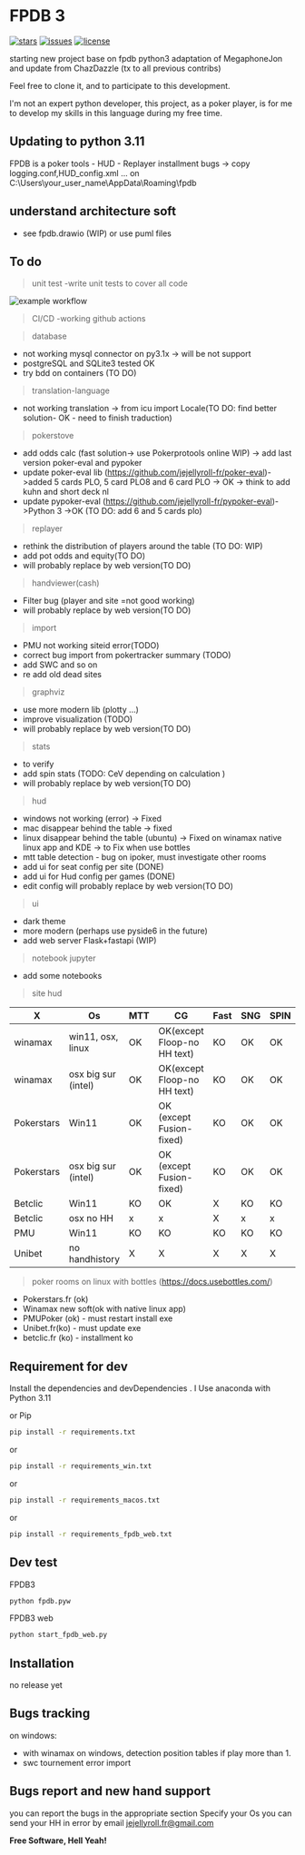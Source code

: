 # FPDB 3

[![stars](https://custom-icon-badges.demolab.com/github/stars/jejellyroll-fr/fpdb-3?logo=star)](https://github.com/jejellyroll-fr/fpdb-3/stargazers "stars")
[![issues](https://custom-icon-badges.demolab.com/github/issues-raw/jejellyroll-fr/fpdb-3?logo=issue)](https://github.com/jejellyroll-fr/fpdb-3/issues "issues")
[![license](https://custom-icon-badges.demolab.com/github/license/jejellyroll-fr/fpdb-3?logo=law&logoColor=white)](https://github.com/jejellyroll-fr/fpdb-3/blob/main/LICENSE?rgh-link-date=2021-08-09T18%3A10%3A26Z "license MIT")

starting new project base on fpdb python3 adaptation of MegaphoneJon and update from ChazDazzle 
(tx to all previous contribs)

Feel free to clone it, and to participate to this development.

I'm not an expert python developer, this project, as a poker player, is for me to develop my skills in this language during my free time.

## Updating to python 3.11

FPDB is a poker tools - HUD - Replayer
installment bugs -> copy logging.conf,HUD_config.xml ... on C:\Users\your_user_name\AppData\Roaming\fpdb

## understand architecture soft

- see fpdb.drawio (WIP) or use puml files

## To do
>unit test
-write unit tests to cover all code

![example workflow](https://github.com/jejellyroll-fr/fpdb-3/actions/workflows/fpdb-3.yml/badge.svg)


>CI/CD
-working github actions

>database
- not working mysql connector on py3.1x -> will be not support 
- postgreSQL and SQLite3 tested OK
- try bdd on containers (TO DO) 
>translation-language
- not working translation -> from icu import Locale(TO DO: find better solution- OK - need to finish traduction)
>pokerstove
- add odds calc (fast solution-> use Pokerprotools online WIP) -> add last version poker-eval and pypoker
- update poker-eval lib (https://github.com/jejellyroll-fr/poker-eval)->added 5 cards PLO, 5 card PLO8 and 6 card PLO -> OK -> think to add kuhn and short deck nl
- update pypoker-eval (https://github.com/jejellyroll-fr/pypoker-eval)->Python 3 ->OK (TO DO: add 6 and 5 cards plo)
>replayer
- rethink the distribution of players around the table (TO DO: WIP)
- add pot odds and equity(TO DO)
- will probably replace by web version(TO DO)

>handviewer(cash)
- Filter bug (player and site =not good working)
- will probably replace by web version(TO DO)
>import
- PMU not working siteid error(TODO)
- correct bug import from pokertracker summary (TODO)
- add SWC and so on
- re add old dead sites
>graphviz
- use more modern lib (plotty ...)
- improve visualization (TODO)
- will probably replace by web version(TO DO)
>stats
- to verify
- add spin stats (TODO: CeV depending on calculation )
- will probably replace by web version(TO DO)
>hud
- windows not working (error) -> Fixed
- mac disappear behind the table -> fixed
- linux disappear behind the table (ubuntu) -> Fixed on winamax native linux app and KDE -> to Fix when use bottles
- mtt table detection - bug on ipoker, must investigate other rooms
- add ui for seat config per site (DONE)
- add ui for Hud config per games (DONE)
- edit config will probably replace by web version(TO DO)
>ui
- dark theme
- more modern (perhaps use pyside6 in the future)
- add web server Flask+fastapi (WIP)
>notebook jupyter
- add some notebooks




>site hud

| X      |Os    |MTT| CG|Fast|SNG|SPIN|
|------- |------|---|---|----|---|----|
|winamax | win11, osx, linux| OK  | OK(except Floop-no HH text)| KO | OK| OK |
|winamax | osx big sur (intel)| OK  | OK(except Floop-no HH text)| KO | OK| OK |
|Pokerstars| Win11| OK  |OK (except Fusion-fixed)| KO | OK  | OK   |
|Pokerstars| osx big sur (intel)| OK  |OK (except Fusion-fixed)| KO | OK  | OK   |
|Betclic| Win11| KO | OK  | X|  KO  | KO   |
|Betclic| osx no HH| x | x  | X|  x  | x   |
|PMU| Win11| KO | KO  | KO|  KO  | KO   |
|Unibet| no handhistory| X | X  | X|  X  | X   |

>poker rooms on linux with bottles (https://docs.usebottles.com/)
- Pokerstars.fr (ok) 
- Winamax new soft(ok with native linux app)
- PMUPoker (ok) - must restart install exe
- Unibet.fr(ko) - must update exe
- betclic.fr (ko) - installment ko


## Requirement for dev 
Install the dependencies and devDependencies .
I Use anaconda with Python 3.11

or Pip

```sh
pip install -r requirements.txt
```
or 
```sh
pip install -r requirements_win.txt
```
or
```sh
pip install -r requirements_macos.txt
```
or
```sh
pip install -r requirements_fpdb_web.txt
```

## Dev test
FPDB3
```Python
python fpdb.pyw
```
FPDB3 web
```Python
python start_fpdb_web.py 
```

## Installation
no release yet

## Bugs tracking

on windows:
- with  winamax on windows, detection position tables if play more than 1.
- swc tournement error import

## Bugs report and new hand support

you can report the bugs in the appropriate section
Specify your Os
you can send your HH in error by email jejellyroll.fr@gmail.com




**Free Software, Hell Yeah!**


